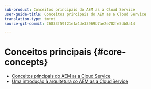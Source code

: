 ```yaml
---
sub-product: Conceitos principais do AEM as a Cloud Service
user-guide-title: Conceitos principais do AEM as a Cloud Service
translation-type: tm+mt
source-git-commit: 26833f59f21efa4de33969b7ae2e782fe5db8a14

---
```



# Conceitos principais {#core-concepts}

+ [Conceitos principais do AEM as a Cloud Service](/help/core-concepts/home.md)
+ [Uma introdução à arquitetura do AEM as a Cloud Service](architecture.md)
